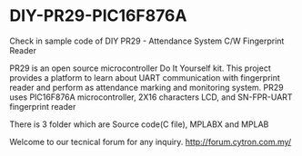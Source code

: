 # DIY-PR29-PIC16F876A
Check in sample code of DIY PR29 - Attendance System C/W Fingerprint Reader

PR29 is an open source microcontroller Do It Yourself kit. This project provides a platform to learn about UART communication with fingerprint reader and perform as attendance marking and monitoring system. PR29 uses PIC16F876A microcontroller, 2X16 characters LCD, and SN-FPR-UART fingerprint reader

There is 3 folder which are Source code(C file), MPLABX and MPLAB

Welcome to our tecnical forum for any inquiry. http://forum.cytron.com.my/

